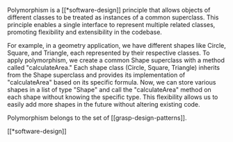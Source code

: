 Polymorphism is a [[*software-design]] principle that allows objects of different classes to be treated as instances of a common superclass. This principle enables a single interface to represent multiple related classes, promoting flexibility and extensibility in the codebase.

For example, in a geometry application, we have different shapes like Circle, Square, and Triangle, each represented by their respective classes. To apply polymorphism, we create a common Shape superclass with a method called "calculateArea." Each shape class (Circle, Square, Triangle) inherits from the Shape superclass and provides its implementation of "calculateArea" based on its specific formula. Now, we can store various shapes in a list of type "Shape" and call the "calculateArea" method on each shape without knowing the specific type. This flexibility allows us to easily add more shapes in the future without altering existing code.

Polymorphism belongs to the set of [[grasp-design-patterns]].

[[*software-design]]